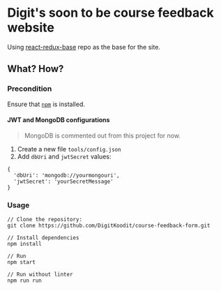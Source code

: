 # Digit's soon to be course feedback website
Using [react-redux-base](https://github.com/niemisami/react-redux-base) repo as the base for the site.

## What? How?

### Precondition 
Ensure that [`npm`](https://docs.npmjs.com/getting-started/installing-node) is installed.
#### JWT and MongoDB configurations
> MongoDB is commented out from this project for now.

1. Create a new file `tools/config.json`
2. Add `dbUri` and `jwtSecret` values:
```
{
  'dbUri': 'mongodb://yourmongouri',
  'jwtSecret': 'yourSecretMessage'
}
```
### Usage
```
// Clone the repository:
git clone https://github.com/DigitKoodit/course-feedback-form.git
```
```
// Install dependencies
npm install
```
```
// Run
npm start
```
```
// Run without linter
npm run run
```

